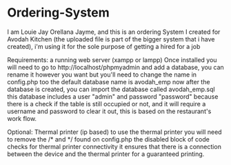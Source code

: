 # Ordering-System
I am Louie Jay Orellana Jayme, and this is an ordering System I created for Avodah Kitchen (the uploaded file is part of the bigger system that i have created), i'm using it for the sole purpose of getting a hired for a job

Requirements: a running web server (xampp or lampp)
Once installed you will need to go to http://localhost/phpmyadmin and add a database, you can rename it however you want but you'll need to change the name in config.php too the default database name is avodah_emp
now after the database is created, you can import the database called avodah_emp.sql
this database includes a user "admin" and password "password" because there is a check if the table is still occupied or not, and it will require a username and password to clear it out, this is based on the restaurant's work flow.

Optional: Thermal printer (ip based)
to use the thermal printer you will need to remove the /* and */ found on config.php the disabled block of code checks for thermal printer connectivity it ensures that there is a connection between the device and the thermal printer for a guaranteed printing.
